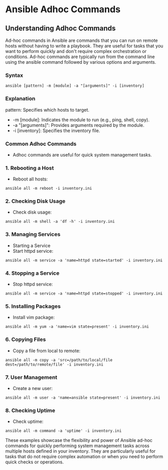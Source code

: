 # Ansible Adhoc Commands

## Understanding Adhoc Commands

Ad-hoc commands in Ansible are commands that you can run on remote hosts without having to write a playbook. 
They are useful for tasks that you want to perform quickly and don't require complex orchestration or 
conditions. Ad-hoc commands are typically run from the command line using the ansible command followed by 
various options and arguments.

### Syntax

```
ansible [pattern] -m [module] -a "[arguments]" -i [inventory]
```

### Explanation
pattern: Specifies which hosts to target.
- -m [module]: Indicates the module to run (e.g., ping, shell, copy).
- -a "[arguments]": Provides arguments required by the module.
- -i [inventory]: Specifies the inventory file.

### Common Adhoc Commands

- Adhoc commands are useful for quick system management tasks.

### 1. Rebooting a Host
- Reboot all hosts:

```
ansible all -m reboot -i inventory.ini
```

### 2. Checking Disk Usage
- Check disk usage:

```
ansible all -m shell -a 'df -h' -i inventory.ini
```

### 3. Managing Services

- Starting a Service
- Start httpd service:

```
ansible all -m service -a 'name=httpd state=started' -i inventory.ini
```

### 4. Stopping a Service
- Stop httpd service:

```
ansible all -m service -a 'name=httpd state=stopped' -i inventory.ini
```

### 5. Installing Packages
- Install vim package:

```
ansible all -m yum -a 'name=vim state=present' -i inventory.ini
```

### 6. Copying Files
- Copy a file from local to remote:

```
ansible all -m copy -a 'src=/path/to/local/file dest=/path/to/remote/file' -i inventory.ini
```

### 7. User Management
- Create a new user:

```
ansible all -m user -a 'name=ansible state=present' -i inventory.ini
```

### 8. Checking Uptime
- Check uptime:

```
ansible all -m command -a 'uptime' -i inventory.ini
```

These examples showcase the flexibility and power of Ansible ad-hoc commands for quickly performing system
management tasks across multiple hosts defined in your inventory. They are particularly useful for tasks 
that do not require complex automation or when you need to perform quick checks or operations.
